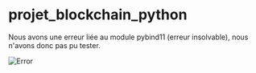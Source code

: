 # projet_blockchain_python

Nous avons une erreur liée au module pybind11 (erreur insolvable), nous n'avons donc pas pu tester.

![Error](https://prnt.sc/1all5ti)
